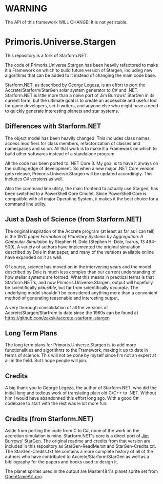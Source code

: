 
# WARNING
The API of this framework WILL CHANGE! It is not yet stable.

# Primoris.Universe.Stargen
This repository is a fork of Starform.NET.

The code of Primoris.Universe.Stargen has been heavily refactored to make it a Framework on which to build future version of Stargen, including new algorithms that can be added to it instead of changing the main code base. 

Starform.NET, as described by George Legeza, is an effort to port the Accrete/Starform/StarGen solar system generator to C# and .NET. Starform.NET is little more than a naive port of Jim Burrows' StarGen in its current form, but the ultimate goal is to create an accessible and useful tool for game developers, sci-fi writers, and anyone else who might have a need to quickly generate interesting planets and star systems.

## Differences with Starform.NET
The object model has been heavily changed. This includes class names, access modifiers for class members, refactorization of classes and namespaces and so on. All that work is to make it a Framework on which to build other softwares instead of a standalone program.

All the code has been ported to .NET Core 3. My goal is to have it always on the cutting edge of development. So when a new major .NET Core version gets release, Primoris.Universe.Stargen will be updated accordingly. This includes C# versions as well. 

Also the command line utility, the main frontend to actually use Stargen, has been switched to a PowerShell Core Cmdlet. Since PowerShell Core is compatible with all major Operating System, it makes it the best choice for a command line utility. 

## Just a Dash of Science (from Starform.NET)
The original inspiration of the Accrete program (at least as far as I can tell) is the 1970 paper *Formation of Planetary Systems by Aggregation: A Computer Simulation* by Stephen H. Dole (Stephen H. Dole, Icarus, 13 494-509). A variety of authors have implemented the original simulation described by Dole in that paper, and many of the versions available online have expanded on it as well. 

Of course, science has moved on in the intervening years and the model described by Dole is much less complex than our current understanding of how stellar systems are formed. What this means in practical terms is that Starform.NET's, and now Primoris.Universe.Stargen, output will hopefully be scientifically *plausible*, but far from scientifically *accurate*. The underlying model shouldn't be considered anything more than a convenient method of generating reasonable and interesting output.

A very thorough consolidation of all the versions of Accrete/Stargen/Starfrom to date since the 1960s can be found at https://github.com/zakski/accrete-starform-stargen


## Long Term Plans
The long term plans for Primoris.Universe.Stargen is to add more functionalities and algorithms to the Framework, making it up to date in terms of science. This will not be done by myself since I'm not an expert at all in the field. But I hope people will join. 

## Credits
A big thank you to George Legeza, the author of Starform.NET, who did the initial long and tedious work of translating plain old C/C++ to .NET. Without him I would have abandonned this effort long ago. With a good C# codebase to start with the rest was le lot more fun.

## Credits (from Starform.NET)
Aside from porting the code from C to C#, none of the work on the accretion simulation is mine. Starform.NET's core is a direct port of [Jim Burrows' StarGen](http://www.eldacur.com/~brons/NerdCorner/StarGen/StarGen.html). The original readme and credits from that version are included in this repository as StarGen-ReadMe.txt and StarGen-Credits.txt. The StarGen-Credits.txt file contains a more complete history of all of the authors who have contributed to Accrete/Starform/StarGen as well as a bibliography for the papers and books used to design it.

The planet sprites used in the output are Master484's planet sprite set from [OpenGameArt.org](http://opengameart.org/content/pixel-planets).
